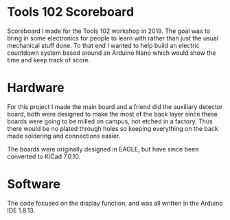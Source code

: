 # Tools 102 Scoreboard

Scoreboard I made for the Tools 102 workshop in 2019. The goal was to bring in some electronics for people to learn with rather than just the usual mechanical stuff done. To that end I wanted to help build an electric countdown system based around an Arduino Nano which would show the time and keep track of score.

# Hardware

For this project I made the main board and a friend did the auxiliary detector board, both were designed to make the most of the back layer since these boards were going to be milled on campus, not etched in a factory. Thus there would be no plated through holes so keeping everything on the back made soldering and connections easier.

The boards were originally designed in EAGLE, but have since been converted to KiCad 7.0.10.

# Software

The code focused on the display function, and was all written in the Arduino IDE 1.8.13.
